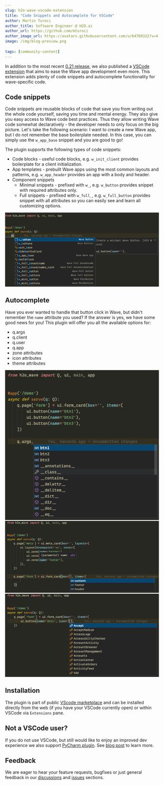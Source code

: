 ```yaml
---
slug: h2o-wave-vscode-extension
title: "Code Snippets and Autocomplete for VSCode"
author: Martin Turoci
author_title: Software Engineer @ H2O.ai
author_url: https://github.com/mturoci
author_image_url: https://avatars.githubusercontent.com/u/64769322?v=4
image: /img/blog-preview.png

tags: [community-content]
---
```


In addition to the most recent [0.21 release](https://wave.h2o.ai/blog/release-0.21), we also published a [VSCode extension](https://marketplace.visualstudio.com/items?itemName=h2oai.h2o-wave) that aims to ease the Wave app development even more. This extension adds plenty of code snippets and autocomplete functionality for wave-specific code.

<!--truncate-->

## Code snippets

Code snippets are reusable blocks of code that save you from writing out the whole code yourself, saving you time and mental energy. They also give you easy access to Wave code best practices. Thus they allow writing Wave code somewhat declaratively - the developer needs to only focus on the big picture. Let's take the following scenario: I want to create a new Wave app, but I do not remember the base boilerplate needed. In this case, you can simply use the `w_app_base` snippet and you are good to go!

The plugin supports the following types of code snippets:

* Code blocks - useful code blocks, e.g. `w_init_client` provides boilerplate for a client initialization.
* App templates - prebuilt Wave apps using the most common layouts and patterns, e.g. `w_app_header` provides an app with a body and header.
* Component snippets
  * Minimal snippets - prefixed with `w_`, e.g. `w_button` provides snippet with required attributes only.
  * Full snippets - prefixed with `w_full_`, e.g. `w_full_button` provides snippet with all attributes so you can easily see and learn all customizing options.

![autocomplete1](assets/2022-04-20/autocomplete1.png)

## Autocomplete

Have you ever wanted to handle that button click in Wave, but didn't remember the `name` attribute you used? If the answer is yes, we have some good news for you! This plugin will offer you all the available options for:

* q.args
* q.client
* q.user
* q.app
* zone attributes
* icon attributes
* theme attributes

![autocomplete2](assets/2022-04-20/autocomplete2.png)
![autocomplete3](assets/2022-04-20/autocomplete3.png)
![autocomplete4](assets/2022-04-20/autocomplete4.png)

## Installation

The plugin is part of public [VScode marketplace](https://marketplace.visualstudio.com/items?itemName=h2oai.h2o-wave) and can be installed directly from the web (if you have your VSCode currently open) or within VSCode via `Extensions` pane.

## Not a VSCode user?

If you do not use VSCode, but still would like to enjoy an improved dev experience we also support [PyCharm plugin](https://plugins.jetbrains.com/plugin/18530-h2o-wave). See [blog post](https://wave.h2o.ai/blog/h2o-wave-pycharm-plugin) to learn more.

## Feedback

We are eager to hear your feature requests, bugfixes or just general feedback in our [discussions](https://github.com/h2oai/wave/discussions) and [issues](https://github.com/h2oai/wave/issues) sections.
